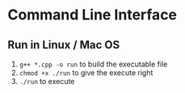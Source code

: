 # Command Line Interface

## Run in Linux / Mac OS
1. `g++ *.cpp -o run` to build the executable file
2. `chmod +x ./run` to give the execute right
3. `./run` to execute